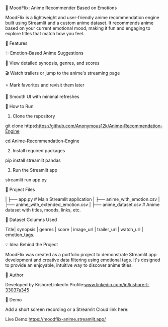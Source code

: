 🌟 MoodFlix: Anime Recommender Based on Emotions

MoodFlix is a lightweight and user-friendly anime recommendation engine built using Streamlit and a custom anime dataset. It recommends anime based on your current emotional mood, making it fun and engaging to explore titles that match how you feel.

🌈 Features

✨ Emotion-Based Anime Suggestions

💌 View detailed synopsis, genres, and scores

🎬 Watch trailers or jump to the anime's streaming page

⭐ Mark favorites and revisit them later

🌚 Smooth UI with minimal refreshes

🚀 How to Run

1. Clone the repository

git clone https:https://github.com/Anonymous12k/Anime-Recommendation-Engine

cd Anime-Recommendation-Engine

2. Install required packages

pip install streamlit pandas

3. Run the Streamlit app

streamlit run app.py

🔹 Project Files

|
├── app.py  # Main Streamlit application
|
├── anime_with_emotion.csv
|
├── anime_with_extended_emotion.csv
|
├── anime_dataset.csv     # Anime dataset with titles, moods, links, etc.

📅 Dataset Columns Used

Title| synopsis | genres | score | image_url | trailer_url | watch_url | emotion_tags.

💡 Idea Behind the Project

MoodFlix was created as a portfolio project to demonstrate Streamlit app development and creative data filtering using emotional tags. It's designed to provide an enjoyable, intuitive way to discover anime titles.

👤 Author

Developed by KishoreLinkedIn Profile:www.linkedin.com/in/kishore-l-33037a345


📲 Demo

Add a short screen recording or a Streamlit Cloud link here:

Live Demo:https://moodflix-anime.streamlit.app/
